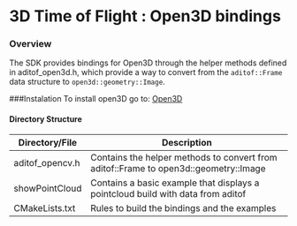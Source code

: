 # 3D Time of Flight : Open3D bindings

### Overview
The SDK provides bindings for Open3D through the helper methods defined in aditof_open3d.h, which provide a way to convert from the `aditof::Frame` data structure to `open3d::geometry::Image`.

###Instalation
To install open3D go to: [Open3D](http://www.open3d.org/docs/release/tutorial/C++/cplusplus_interface.html)

#### Directory Structure

| Directory/File | Description |
| --------- | ----------- |
| aditof_opencv.h | Contains the helper methods to convert from aditof::Frame to open3d::geometry::Image |
| showPointCloud | Contains a basic example that displays a pointcloud build with data from aditof|
| CMakeLists.txt | Rules to build the bindings and the examples |
